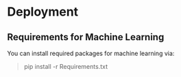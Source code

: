# Deployment

## Requirements for Machine Learning

You can install required packages for machine learning via:

> pip install -r Requirements.txt 
